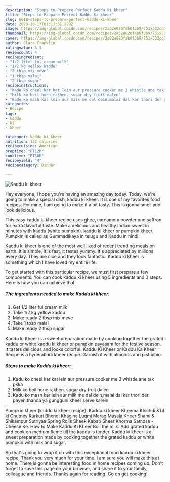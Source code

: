 ```yaml
---
description: "Steps to Prepare Perfect Kaddu ki kheer"
title: "Steps to Prepare Perfect Kaddu ki kheer"
slug: 6618-steps-to-prepare-perfect-kaddu-ki-kheer
date: 2020-10-17T01:11:31.229Z
image: https://img-global.cpcdn.com/recipes/2a52e020fab0f3b9/751x532cq70/kaddu-ki-kheer-recipe-main-photo.jpg
thumbnail: https://img-global.cpcdn.com/recipes/2a52e020fab0f3b9/751x532cq70/kaddu-ki-kheer-recipe-main-photo.jpg
cover: https://img-global.cpcdn.com/recipes/2a52e020fab0f3b9/751x532cq70/kaddu-ki-kheer-recipe-main-photo.jpg
author: Clara Franklin
ratingvalue: 3.3
reviewcount: 4
recipeingredient:
- "1/2 liter ful cream milk"
- "1/2 kg yellow kaddu"
- "2 tbsp mix meve"
- "1 tbsp malai"
- "2 tbsp sugar"
recipeinstructions:
- "Kadu ko cheel kar kat lein aur pressure cooker me 3 whistle ane tak pkka"
- "Milk ko boil hone rakhen. sugar dry fruit dalen"
- "Kadu ko mash kar lein aur milk me dal dein,malai dal kar thori der payen.thanda ya gungguni kheer serve karein"
categories:
- Recipe
tags:
- kaddu
- ki
- kheer

katakunci: kaddu ki kheer 
nutrition: 132 calories
recipecuisine: American
preptime: "PT12M"
cooktime: "PT30M"
recipeyield: "4"
recipecategory: Dinner

---
```



![Kaddu ki kheer](https://img-global.cpcdn.com/recipes/2a52e020fab0f3b9/751x532cq70/kaddu-ki-kheer-recipe-main-photo.jpg)

Hey everyone, I hope you're having an amazing day today. Today, we're going to make a special dish, kaddu ki kheer. It is one of my favorites food recipes. For mine, I am going to make it a bit tasty. This is gonna smell and look delicious.

This easy kaddu ki kheer recipe uses ghee, cardamom powder and saffron for extra flavorful taste. Make a delicious and healthy Indian sweet in minutes with kaddu (white pumpkin). kaddu ki kheer or pumpkin kheer. Pumpkin is called as Gummadikaya in telugu and Kaddu in hindi.

Kaddu ki kheer is one of the most well liked of recent trending meals on earth. It is simple, it is fast, it tastes yummy. It's appreciated by millions every day. They are nice and they look fantastic. Kaddu ki kheer is something which I have loved my entire life.


To get started with this particular recipe, we must first prepare a few components. You can cook kaddu ki kheer using 5 ingredients and 3 steps. Here is how you can achieve that.

<!--inarticleads1-->

##### The ingredients needed to make Kaddu ki kheer:

1. Get 1/2 liter ful cream milk
1. Take 1/2 kg yellow kaddu
1. Make ready 2 tbsp mix meve
1. Take 1 tbsp malai
1. Make ready 2 tbsp sugar


Kaddu ki Kheer is a sweet preparation made by cooking together the grated kaddu or white kaddu ki kheer or pumpkin payasam for the festive season. It tastes delicious and looks colorful. Kaddu Ki Kheer or Kaddu Ka Kheer Recipe is a hyderabadi kheer recipe. Garnish it with almonds and pistachio. 

<!--inarticleads2-->

##### Steps to make Kaddu ki kheer:

1. Kadu ko cheel kar kat lein aur pressure cooker me 3 whistle ane tak pkka
1. Milk ko boil hone rakhen. sugar dry fruit dalen
1. Kadu ko mash kar lein aur milk me dal dein,malai dal kar thori der payen.thanda ya gungguni kheer serve karein


Pumpkin kheer (kaddu ki kheer recipe). Kaddu ki kheer Kheema Khichdi &amp;Til ki Chutney Kurkuri Bhendi Khagina Luqmi Marag Masala Kheer Shami &amp; Shikampur Sutriyaa Spring Rolls Sheek Kabab Sheer Khorma Samose - Cheese Ke. How to Make Kaddu Ki Kheer Boil the milk. Add grated kaddu and cook on medium flame till the kaddu is tender. Kaddu ki kheer is a sweet preparation made by cooking together the grated kaddu or white pumpkin with milk and sugar. 

So that's going to wrap it up with this exceptional food kaddu ki kheer recipe. Thank you very much for your time. I am sure you will make this at home. There is gonna be interesting food in home recipes coming up. Don't forget to save this page on your browser, and share it to your family, colleague and friends. Thanks again for reading. Go on get cooking!
